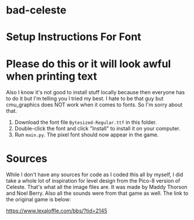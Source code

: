 # bad-celeste

# Setup Instructions For Font
# Please do this or it will look awful when printing text

Also I know it's not good to install stuff locally because then everyone has to do it
but I'm telling you I tried my best. I hate to be that guy but cmu_graphics does NOT 
work when it comes to fonts. So I'm sorry about that.

1. Download the font file `Bytesized-Regular.ttf` in this folder.
2. Double-click the font and click "Install" to install it on your computer.
3. Run `main.py`. The pixel font should now appear in the game.

# Sources

While I don't have any sources for code as I coded this all by myself, I did take
a whole lot of inspiration for level design from the Pico-8 version of Celeste. 
That's what all the image files are. It was made by Maddy Thorson and Noel Berry. 
Also all the sounds were from that game as well. The link to the original game is below:

https://www.lexaloffle.com/bbs/?tid=2145
